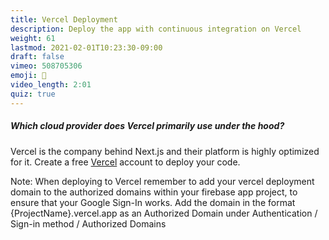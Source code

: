 ```yaml
---
title: Vercel Deployment
description: Deploy the app with continuous integration on Vercel
weight: 61
lastmod: 2021-02-01T10:23:30-09:00
draft: false
vimeo: 508705306
emoji: 🚀
video_length: 2:01
quiz: true
---
```


<quiz-modal options="AWS:Google Cloud:Azure:Digital Ocean" answer="AWS" prize="18">
  <h5>Which cloud provider does Vercel primarily use under the hood?</h5>
</quiz-modal>


Vercel is the company behind Next.js and their platform is highly optimized for it. Create a free [Vercel](https://vercel.com) account to deploy your code.

Note: When deploying to Vercel remember to add your vercel deployment domain to the authorized domains within your firebase app project, to ensure that your Google Sign-In works. Add the domain in the format {ProjectName}.vercel.app as an Authorized Domain under Authentication / Sign-in method / Authorized Domains

